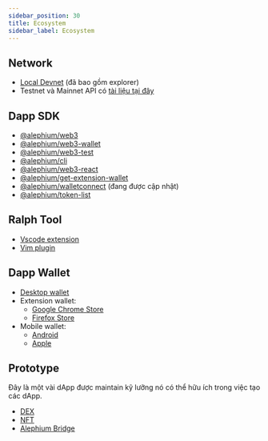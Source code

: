 ```yaml
---
sidebar_position: 30
title: Ecosystem
sidebar_label: Ecosystem
---
```


## Network

- [Local Devnet](https://github.com/alephium/alephium-stack#devnet) (đã bao gồm explorer)
- Testnet và Mainnet API có [tài liệu tại đây](/dapps/public-services#api-aliases)

## Dapp SDK
- [@alephium/web3](https://www.npmjs.com/package/@alephium/web3)
- [@alephium/web3-wallet](https://www.npmjs.com/package/@alephium/web3-wallet) 
- [@alephium/web3-test](https://www.npmjs.com/package/@alephium/web3-test) 
- [@alephium/cli](https://www.npmjs.com/package/@alephium/cli) 
- [@alephium/web3-react](https://www.npmjs.com/package/@alephium/web3-react) 
- [@alephium/get-extension-wallet](https://www.npmjs.com/package/@alephium/get-extension-wallet) 
- [@alephium/walletconnect](https://www.npmjs.com/package/@alephium/walletconnect-provider) (đang được cập nhật) 
- [@alephium/token-list](https://www.npmjs.com/package/@alephium/token-list) 

## Ralph Tool
- [Vscode extension](https://marketplace.visualstudio.com/items?itemName=alephium.ralph-vscode-alephium)
- [Vim plugin ](https://github.com/tdroxler/ralph.vim)

## Dapp Wallet
- [Desktop wallet](https://github.com/alephium/desktop-wallet/releases/latest)
- Extension wallet:
  - [Google Chrome Store](https://chrome.google.com/webstore/detail/alephium-extension-wallet/gdokollfhmnbfckbobkdbakhilldkhcj)
  - [Firefox Store](https://addons.mozilla.org/en-US/firefox/addon/alephiumextensionwallet/)
- Mobile wallet:
  - [Android](https://play.google.com/store/apps/details?id=org.alephium.wallet)
  - [Apple](https://apps.apple.com/us/app/alephium-wallet/id6469043072)

## Prototype

Đây là một vài dApp được maintain kỹ lưỡng nó có thể hữu ích trong việc tạo các dApp.

- [DEX](https://github.com/alephium/alephium-dex/tree/master/contracts) 
- [NFT](https://github.com/alephium/alephium-nft) 
- [Alephium Bridge](https://github.com/alephium/wormhole-fork/tree/add-alephium-to-wormhole/alephium) 
